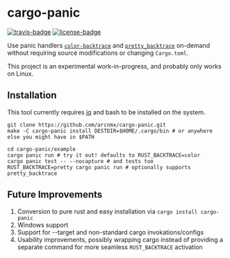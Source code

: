 # cargo-panic

[![travis-badge][]][travis] [![license-badge][]][license]

Use panic handlers [`color-backtrace`](https://github.com/athre0z/color-backtrace) and [`pretty_backtrace`](https://github.com/bjorn3/pretty_backtrace) on-demand without requiring source modifications or changing `Cargo.toml`.

This project is an experimental work-in-progress, and probably only works on Linux.

## Installation

This tool currently requires [jq](https://stedolan.github.io/jq/) and bash to be installed on the system.

```shell
git clone https://github.com/arcnmx/cargo-panic.git
make -C cargo-panic install DESTDIR=$HOME/.cargo/bin # or anywhere else you might have in $PATH

cd cargo-panic/example
cargo panic run # try it out! defaults to RUST_BACKTRACE=color
cargo panic test -- --nocapture # and tests too
RUST_BACKTRACE=pretty cargo panic run # optionally supports pretty_backtrace
```

## Future Improvements

1. Conversion to pure rust and easy installation via `cargo install cargo-panic`
2. Windows support
3. Support for --target and non-standard cargo invokations/configs
4. Usability improvements, possibly wrapping cargo instead of providing a separate command for more seamless `RUST_BACKTRACE` activation

[travis-badge]: https://img.shields.io/travis/arcnmx/cargo-panic/master.svg?style=flat-square
[travis]: https://travis-ci.org/arcnmx/cargo-panic
[license-badge]: https://img.shields.io/badge/license-MIT-lightgray.svg?style=flat-square
[license]: https://github.com/arcnmx/cargo-panic/blob/master/COPYING
